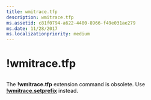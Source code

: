 ```yaml
---
title: wmitrace.tfp
description: wmitrace.tfp
ms.assetid: c81f0794-a622-4400-8966-f49e031ae279
ms.date: 11/28/2017
ms.localizationpriority: medium
---
```


# !wmitrace.tfp


## <span id="ddk__wmitrace_tfp_dbg"></span><span id="DDK__WMITRACE_TFP_DBG"></span>


The **!wmitrace.tfp** extension command is obsolete. Use [**!wmitrace.setprefix**](-wmitrace-setprefix.md) instead.

 

 





